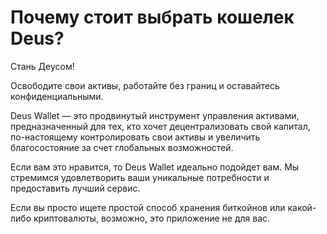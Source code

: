 # Почему стоит выбрать кошелек Deus?

Стань Деусом!

Освободите свои активы, работайте без границ и оставайтесь конфиденциальными.

Deus Wallet — это продвинутый инструмент управления активами, предназначенный для тех, кто хочет децентрализовать свой капитал, по-настоящему контролировать свои активы и увеличить благосостояние за счет глобальных возможностей.

Если вам это нравится, то Deus Wallet идеально подойдет вам. Мы стремимся удовлетворить ваши уникальные потребности и предоставить лучший сервис.

Если вы просто ищете простой способ хранения биткойнов или какой-либо криптовалюты, возможно, это приложение не для вас.